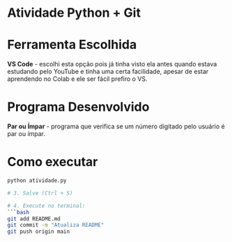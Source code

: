 # Atividade Python + Git

# Ferramenta Escolhida
**VS Code** - escolhi esta opção pois já tinha visto ela antes quando estava estudando pelo YouTube e tinha uma certa facilidade, apesar de estar aprendendo no Colab e ele ser fácil prefiro o VS.

# Programa Desenvolvido
**Par ou Ímpar** - programa que verifica se um número digitado pelo usuário é par ou ímpar.

# Como executar
```bash
python atividade.py

# 3. Salve (Ctrl + S)

# 4. Execute no terminal:
```bash
git add README.md
git commit -m "Atualiza README"
git push origin main
